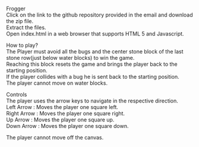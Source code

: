Frogger  
Click on the link to the github repository provided in the email and download the zip file.  
Extract the files.  
Open index.html in a web browser that supports HTML 5 and Javascript.  

How to play?  
The Player must avoid all the bugs and the center stone block of the last stone row(just below water blocks)
to win the game.   
Reaching this block resets the game and brings the player back to the starting position.  
If the player collides with a bug he is sent back to the starting position.  
The player cannot move on water blocks.  

Controls  
The player uses the arrow keys to navigate in the respective direction.  
Left Arrow : Moves the player one square left.  
Right Arrow : Moves the player one square right.    
Up Arrow : Moves the player one square up.  
Down Arrow : Moves the player one square down.  

The player cannot move off the canvas.
